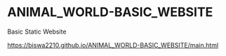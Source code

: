 # ANIMAL_WORLD-BASIC_WEBSITE
Basic Static Website

https://biswa2210.github.io/ANIMAL_WORLD-BASIC_WEBSITE/main.html
